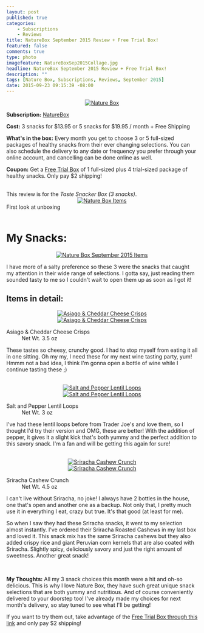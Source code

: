 ```yaml
---
layout: post
published: true
categories: 
    - Subscriptions
    - Reviews
title: NatureBox September 2015 Review + Free Trial Box!
featured: false
comments: true
type: photo
imagefeature: NatureBoxSep2015Collage.jpg
headline: NatureBox September 2015 Review + Free Trial Box!
description: ""
tags: [Nature Box, Subscriptions, Reviews, September 2015]
date: 2015-09-23 09:15:39 -08:00
---
```


<center><a href="https://naturebox.com/" target="_blank">
<img src="/images/NatureBoxSep2015Box.jpg" border="0" style="border:none;max-width:100%;" alt="Nature Box" />
</a></center>
<p><b>Subscription:</b> <a href="https://naturebox.com/" target="_blank">NatureBox</a></p>
<p><b>Cost:</b> 3 snacks for $13.95 or 5 snacks for $19.95 / month + Free Shipping</p>
<p><b>What's in the box:</b> Every month you get to choose 3 or 5 full-sized packages of healthy snacks from their ever changing selections. You can also schedule the delivery to any date or frequency you prefer through your online account, and cancelling can be done online as well.</p>
<p><b>Coupon:</b> Get a <a href="https://naturebox.com/" target="_blank">Free Trial Box</a> of 1 full-sized plus 4 trial-sized package of healthy snacks. Only pay $2 shipping!</p>
<br>

<DT>This review is for the <i>Taste Snacker Box (3 snacks)</i>.</DT>

<center><a href="https://naturebox.com/" target="_blank">
<img src="/images/NatureBoxSep2015OpenBox.jpg" border="0" style="border:none;max-width:100%;" alt="Nature Box Items" />
</a></center>
<figcaption>First look at unboxing</figcaption>

<br>

# My Snacks:

<center><a href="https://naturebox.com/" target="_blank">
<img src="/images/NatureBoxSep2015Collage.jpg" border="0" style="border:none;max-width:100%;" alt="Nature Box September 2015 Items" />
</a></center>
<p>I have more of a salty preference so these 3 were the snacks that caught my attention in their wide range of selections. I gotta say, just reading them sounded tasty to me so I couldn't wait to open them up as soon as I got it!</p>

## Items in detail:
<center><a href="https://naturebox.com/" target="_blank">
<img src="/images/NatureBoxSep2015Cheese1.jpg" border="0" style="border:none;max-width:100%;" alt="Asiago & Cheddar Cheese Crisps" />
</a></center>
<center><a href="https://naturebox.com/" target="_blank">
<img src="/images/NatureBoxSep2015Cheese.jpg" border="0" style="border:none;max-width:100%;" alt="Asiago & Cheddar Cheese Crisps" />
</a></center>
<DL>
<DT>Asiago & Cheddar Cheese Crisps</DT>
<DD>Net Wt. 3.5 oz</DD>
</DL>
<p>These tastes so cheesy, crunchy good. I had to stop myself from eating it all in one sitting. Oh my my, I need these for my next wine tasting party, yum! Hmmm not a bad idea, I think I'm gonna open a bottle of wine while I continue tasting these ;)</p>
<br>

<center><a href="https://naturebox.com/" target="_blank">
<img src="/images/NatureBoxSep2015Lentils1.jpg" border="0" style="border:none;max-width:100%;" alt="Salt and Pepper Lentil Loops" />
</a></center>
<center><a href="https://naturebox.com/" target="_blank">
<img src="/images/NatureBoxSep2015Lentils.jpg" border="0" style="border:none;max-width:100%;" alt="Salt and Pepper Lentil Loops" />
</a></center>
<DL>
<DT>Salt and Pepper Lentil Loops</DT>
<DD>Net Wt. 3 oz</DD>
</DL>
<p>I've had these lentil loops before from Trader Joe's and love them, so I thought I'd try their version and OMG, these are better! With the addition of pepper, it gives it a slight kick that's both yummy and the perfect addition to this savory snack. I'm a fan and will be getting this again for sure!</p>
<br>

<center><a href="https://naturebox.com/" target="_blank">
<img src="/images/NatureBoxSep2015Sriracha1.jpg" border="0" style="border:none;max-width:100%;" alt="Sriracha Cashew Crunch" />
</a></center>
<center><a href="https://naturebox.com/" target="_blank">
<img src="/images/NatureBoxSep2015Sriracha.jpg" border="0" style="border:none;max-width:100%;" alt="Sriracha Cashew Crunch" />
</a></center>
<DL>
<DT>Sriracha Cashew Crunch</DT>
<DD>Net Wt. 4.5 oz</DD>
</DL>
<p>I can't live without Sriracha, no joke! I always have 2 bottles in the house, one that's open and another one as a backup. Not only that, I pretty much use it in everything I eat, crazy but true. It's that good (at least for me).</p>

<p>So when I saw they had these Sriracha snacks, it went to my selection almost instantly. I've ordered their Sriracha Roasted Cashews in my last box and loved it. This snack mix has the same Sriracha cashews but they also added crispy rice and giant Peruvian corn kernels that are also coated with Sriracha. Slightly spicy, deliciously savory and just the right amount of sweetness. Another great snack!</p>
<br>

<p><i class="icon-exclamation-sign"></i><b> My Thoughts:</b> All my 3 snack choices this month were a hit and oh-so delicious. This is why I love Nature Box, they have such great unique snack selections that are both yummy and nutritious. And of course conveniently delivered to your doorstep too! I've already made my choices for next month's delivery, so stay tuned to see what I'll be getting!</p>

<p>If you want to try them out, take advantage of the <a href="https://naturebox.com/" target="_blank">Free Trial Box through this link</a> and only pay $2 shipping!</p>
